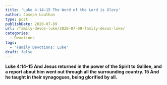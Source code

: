 ```yaml
---
title: 'Luke 4:14–15 The Word of the Lord is Glory'
author: Joseph Louthan
type: post
publishDate: 2020-07-09
url: /family-devos-luke/2020-07-09-family-devos-luke/
categories:
  - Devotions
tags:
  - 'Family Devotions: Luke'
draft: false
---
```


**Luke 4:14–15 And Jesus returned in the power of the Spirit to Galilee, and a report about him went out through all the surrounding country. 15 And he taught in their synagogues, being glorified by all.**

